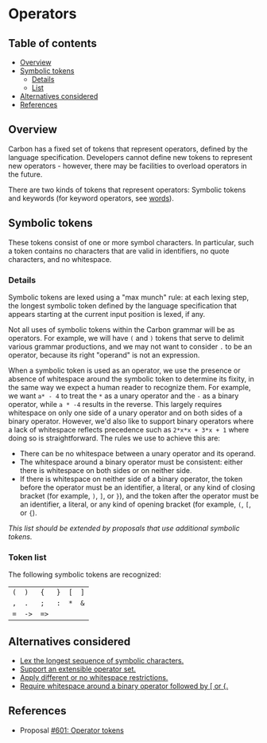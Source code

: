 # Operators

<!--
Part of the Carbon Language project, under the Apache License v2.0 with LLVM
Exceptions. See /LICENSE for license information.
SPDX-License-Identifier: Apache-2.0 WITH LLVM-exception
-->

<!-- toc -->

## Table of contents

-   [Overview](#overview)
-   [Symbolic tokens](#symbolic-tokens)
    -   [Details](#details)
    -   [List](#raw-string-literals)
-   [Alternatives considered](#alternatives-considered)
-   [References](#references)

<!-- tocstop -->

## Overview

Carbon has a fixed set of tokens that represent operators, defined by the language specification. Developers cannot define new tokens to represent new operators - however, there may be facilities to overload operators in the future.

There are two kinds of tokens that represent operators: Symbolic tokens and keywords (for keyword operators, see [words](words.md)).

## Symbolic tokens

These tokens consist of one or more symbol characters. In particular, such a token contains no characters that are valid in identifiers, no quote characters, and no whitespace.

### Details

Symbolic tokens are lexed using a "max munch" rule: at each lexing step, the longest symbolic token defined by the language specification that appears starting at the current input position is lexed, if any.

Not all uses of symbolic tokens within the Carbon grammar will be as operators. For example, we will have `(` and `)` tokens that serve to delimit various grammar productions, and we may not want to consider `.` to be an operator, because its right "operand" is not an expression.

When a symbolic token is used as an operator, we use the presence or absence of whitespace around the symbolic token to determine its fixity, in the same way we expect a human reader to recognize them. For example, we want `a* - 4` to treat the `*` as a unary operator and the `-` as a binary operator, while `a * -4` results in the reverse. This largely requires whitespace on only one side of a unary operator and on both sides of a binary operator. However, we'd also like to support binary operators where a lack of whitespace reflects precedence such as `2*x*x + 3*x + 1` where doing so is straightforward. The rules we use to achieve this are:

-   There can be no whitespace between a unary operator and its operand.
-   The whitespace around a binary operator must be consistent: either there is
    whitespace on both sides or on neither side.
-   If there is whitespace on neither side of a binary operator, the token before the operator must be an identifier, a literal, or any kind of closing bracket (for example, `)`, `]`, or `}`), and the token after the operator must be an identifier, a literal, or any kind of opening bracket (for example, `(`, `[`, or `{`).

_This list should be extended by proposals that use additional symbolic tokens._

### Token list
The following symbolic tokens are recognized:

|     |      |      |     |     |     |
| --- | ---- | ---- | --- | --- | --- |
| `(` | `)`  | `{`  | `}` | `[` | `]` |
| `,` | `.`  | `;`  | `:` | `*` | `&` |
| `=` | `->` | `=>` |     |     |     |

## Alternatives considered

-   [Lex the longest sequence of symbolic characters.](/proposals/p0601.md#alternatives-considered)
-   [Support an extensible operator set.](/proposals/p0601.md#alternatives-considered)
-   [Apply different or no whitespace restrictions.](/proposals/p0601.md#alternatives-considered)
-   [Require whitespace around a binary operator followed by \[ or \{.](/proposals/p0601.md#alternatives-considered)

## References

-   Proposal
    [#601: Operator tokens](https://github.com/carbon-language/carbon-lang/pull/601)
